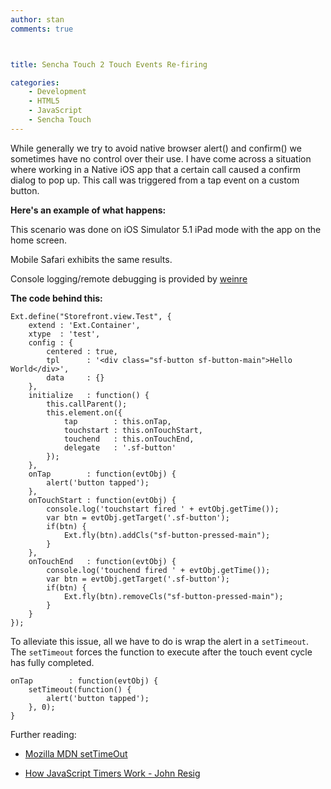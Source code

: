 ```yaml
---
author: stan
comments: true



title: Sencha Touch 2 Touch Events Re-firing

categories:
    - Development
    - HTML5
    - JavaScript
    - Sencha Touch
---
```


While generally we try to avoid native browser alert() and confirm() we sometimes have no control over their use. I have come across a situation where working in a Native iOS app that a certain call caused a confirm dialog to pop up. This call was triggered from a tap event on a custom button.

**Here's an example of what happens:**






> 
This scenario was done on iOS Simulator 5.1 iPad mode with the app on the home screen.   

Mobile Safari exhibits the same results.  

Console logging/remote debugging is provided by [weinre](http://people.apache.org/~pmuellr/weinre/)



**The code behind this:**

    
    Ext.define("Storefront.view.Test", {
        extend : 'Ext.Container',
        xtype  : 'test',
        config : {
            centered : true,
            tpl      : '<div class="sf-button sf-button-main">Hello World</div>',
            data     : {}
        },
        initialize   : function() {
            this.callParent();
            this.element.on({
                tap        : this.onTap,
                touchstart : this.onTouchStart,
                touchend   : this.onTouchEnd,
                delegate   : '.sf-button'
            });
        },
        onTap        : function(evtObj) {
            alert('button tapped');
        },
        onTouchStart : function(evtObj) {
            console.log('touchstart fired ' + evtObj.getTime());
            var btn = evtObj.getTarget('.sf-button');
            if(btn) {
                Ext.fly(btn).addCls("sf-button-pressed-main");
            }
        },
        onTouchEnd   : function(evtObj) {
            console.log('touchend fired ' + evtObj.getTime());
            var btn = evtObj.getTarget('.sf-button');
            if(btn) {
                Ext.fly(btn).removeCls("sf-button-pressed-main");
            }
        }
    });


To alleviate this issue, all we have to do is wrap the alert in a `setTimeout`. The `setTimeout` forces the function to execute after the touch event cycle has fully completed.

    
    onTap        : function(evtObj) {
        setTimeout(function() {
            alert('button tapped');
        }, 0);
    }


Further reading:



	
  * [Mozilla MDN setTimeOut](https://developer.mozilla.org/en/DOM/window.setTimeout)

	
  * [How JavaScript Timers Work - John Resig](http://ejohn.org/blog/how-javascript-timers-work/)


